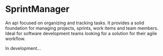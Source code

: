 # SprintManager

An api focused on organizing and tracking tasks. It provides a solid foundation for managing projects, sprints, work items and team members. Ideal for software development teams looking for a solution for their agile workflow.

In development...
